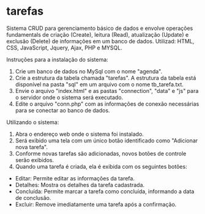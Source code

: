 # tarefas
Sistema CRUD para gerenciamento básico de dados e envolve operações fundamentals de criação (Create), leitura (Read), atualização (Update) e exclusão (Delete) de informações em um banco de dados.
Utilizad: HTML, CSS, JavaScript, Jquery, Ajax, PHP e MYSQL.

Instruções para a instalação do sistema:
1. Crie um banco de dados no MySql com o nome "agenda".
2. Crie a estrutura da tabela chamada "tarefas". 
A estrutura da tabela está disponível na pasta "sql" em um arquivo com o nome tb_tarefa.txt.
3. Envie o arquivo "index.html" e as pastas "connection", "data" e "js" para o servidor onde o sistema será executado.
4. Edite o arquivo "conn.php" com as informações de conexão necessárias para se conectar ao banco de dados.

Utilizando o sistema:
1. Abra o endereço web onde o sistema foi instalado.
2. Será exibido uma tela com um único botão identificado como "Adicionar nova tarefa".
3. Conforme novas tarefas são adicionadas, novos botões de controle serão exibidos.
4. Quando uma tarefa é criada, ela é exibida com os seguintes botões:
 - Editar: Permite editar as informações da tarefa.
 - Detalhes: Mostra os detalhes da tarefa cadastrada.
 - Concluída: Permite marcar a tarefa como concluída, informando a data de conclusão.
 - Excluir: Remove imediatamente uma tarefa após a confirmação.
